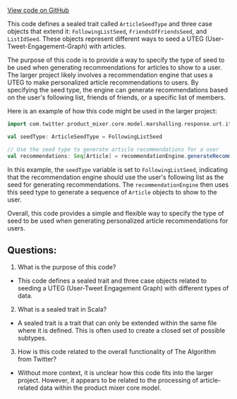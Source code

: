 [View code on GitHub](https://github.com/misbahsy/the-algorithm/product-mixer/core/src/main/scala/com/twitter/product_mixer/core/model/marshalling/response/urt/item/article/ArticleSeedType.scala)

This code defines a sealed trait called `ArticleSeedType` and three case objects that extend it: `FollowingListSeed`, `FriendsOfFriendsSeed`, and `ListIdSeed`. These objects represent different ways to seed a UTEG (User-Tweet-Engagement-Graph) with articles.

The purpose of this code is to provide a way to specify the type of seed to be used when generating recommendations for articles to show to a user. The larger project likely involves a recommendation engine that uses a UTEG to make personalized article recommendations to users. By specifying the seed type, the engine can generate recommendations based on the user's following list, friends of friends, or a specific list of members.

Here is an example of how this code might be used in the larger project:

```scala
import com.twitter.product_mixer.core.model.marshalling.response.urt.item.article._

val seedType: ArticleSeedType = FollowingListSeed

// Use the seed type to generate article recommendations for a user
val recommendations: Seq[Article] = recommendationEngine.generateRecommendations(user, seedType)
```

In this example, the `seedType` variable is set to `FollowingListSeed`, indicating that the recommendation engine should use the user's following list as the seed for generating recommendations. The `recommendationEngine` then uses this seed type to generate a sequence of `Article` objects to show to the user.

Overall, this code provides a simple and flexible way to specify the type of seed to be used when generating personalized article recommendations for users.
## Questions: 
 1. What is the purpose of this code?
- This code defines a sealed trait and three case objects related to seeding a UTEG (User-Tweet Engagement Graph) with different types of data.

2. What is a sealed trait in Scala?
- A sealed trait is a trait that can only be extended within the same file where it is defined. This is often used to create a closed set of possible subtypes.

3. How is this code related to the overall functionality of The Algorithm from Twitter?
- Without more context, it is unclear how this code fits into the larger project. However, it appears to be related to the processing of article-related data within the product mixer core model.